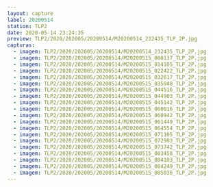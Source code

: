 ```yaml
---
layout: capture
label: 20200514
station: TLP2
date: 2020-05-14 23:24:35
preview: TLP2/2020/202005/20200514/M20200514_232435_TLP_2P.jpg
capturas:
  - imagem: TLP2/2020/202005/20200514/M20200514_232435_TLP_2P.jpg
  - imagem: TLP2/2020/202005/20200514/M20200515_000137_TLP_2P.jpg
  - imagem: TLP2/2020/202005/20200514/M20200515_014105_TLP_2P.jpg
  - imagem: TLP2/2020/202005/20200514/M20200515_022422_TLP_2P.jpg
  - imagem: TLP2/2020/202005/20200514/M20200515_032617_TLP_2P.jpg
  - imagem: TLP2/2020/202005/20200514/M20200515_035948_TLP_2P.jpg
  - imagem: TLP2/2020/202005/20200514/M20200515_044516_TLP_2P.jpg
  - imagem: TLP2/2020/202005/20200514/M20200515_044903_TLP_2P.jpg
  - imagem: TLP2/2020/202005/20200514/M20200515_045142_TLP_2P.jpg
  - imagem: TLP2/2020/202005/20200514/M20200515_060016_TLP_2P.jpg
  - imagem: TLP2/2020/202005/20200514/M20200515_060942_TLP_2P.jpg
  - imagem: TLP2/2020/202005/20200514/M20200515_061449_TLP_2P.jpg
  - imagem: TLP2/2020/202005/20200514/M20200515_064554_TLP_2P.jpg
  - imagem: TLP2/2020/202005/20200514/M20200515_071105_TLP_2P.jpg
  - imagem: TLP2/2020/202005/20200514/M20200515_072903_TLP_2P.jpg
  - imagem: TLP2/2020/202005/20200514/M20200515_073742_TLP_2P.jpg
  - imagem: TLP2/2020/202005/20200514/M20200515_083458_TLP_2P.jpg
  - imagem: TLP2/2020/202005/20200514/M20200515_084103_TLP_2P.jpg
  - imagem: TLP2/2020/202005/20200514/M20200515_084249_TLP_2P.jpg
  - imagem: TLP2/2020/202005/20200514/M20200515_085036_TLP_2P.jpg
---
```


